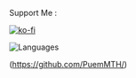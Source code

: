 Support Me :

[![ko-fi](https://ko-fi.com/img/githubbutton_sm.svg)](https://ko-fi.com/puemmth)

![Languages](https://github-readme-stats.vercel.app/api/top-langs/?username=puemmth&layout=compact&langs_count=10&hide_border=true&custom_title=Languages&bg_color=fff)

(https://github.com/PuemMTH/)
